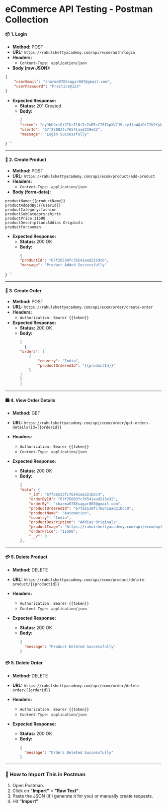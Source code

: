 # **eCommerce API Testing - Postman Collection**

#### 📦 **1. Login**
- **Method:** POST  
- **URL:** `https://rahulshettyacademy.com/api/ecom/auth/login`  
- **Headers:**  
  - `Content-Type: application/json`  
- **Body (raw JSON):**  
```json
{
    "userEmail": "sharma9785sagar007@gmail.com",
    "userPassword": "Practice@123"
}
```
- **Expected Response:**  
  - **Status:** 201 Created  
  - **Body:**  
    ```json
    {
    "token": "eyJhbGciOiJIUzI1NiIsInR5cCI6IkpXVCJ9.eyJfaWQiOiI2N2YyNTA4M2ZjNzY1NDFhYWQyMTllMzIiLCJ1c2VyRW1haWwiOiJzaGFybWE5Nzg1c2FnYXIwMDdAZ21haWwuY29tIiwidXNlck1vYmlsZSI6Nzk3NjQzNTM2MywidXNlclJvbGUiOiJjdXN0b21lciIsImlhdCI6MTc0MzkzODg2MSwiZXhwIjoxNzc1NDk2NDYxfQ.2-SI7AIoicK0YC2efZZ-8AUTOYRMoTqCbtnhrm5x8dw",
    "userId": "67f25083fc76541aad219e32",
    "message": "Login Successfully"
}
    ```

---

#### 🔑 **2. Create Product**
- **Method:** POST  
- **URL:** `https://rahulshettyacademy.com/api/ecom/product/add-product`  
- **Headers:**  
  - `Content-Type: application/json`  
- **Body (form-data):**  
```form-data
productName:{{productName}}
productAddedBy:{{userId}}
productCategory:fashion
productSubCategory:shirts
productPrice:11500
productDescription:Addias Originals
productFor:women
```
- **Expected Response:**  
  - **Status:** 200 OK  
  - **Body:**  
    ```json
    {
    "productId": "67f26530fc76541aad21bdc0",
    "message": "Product Added Successfully"
}
    ```

---

#### 🛒 **3. Create Order**
- **Method:** POST  
- **URL:** `https://rahulshettyacademy.com/api/ecom/order/create-order`  
- **Headers:**  
  - `Authorization: Bearer {{token}}`  
- **Expected Response:**  
  - **Status:** 200 OK  
  - **Body:**  
    ```json
    [
      {
    "orders": [
        {
            "country": "India",
            "productOrderedId": "{{productId}}"
        }
    ]
    }
    ]
    ```

---

#### 🛍️ **4. View Order Details**
- **Method:** GET  
- **URL:** `https://rahulshettyacademy.com/api/ecom/order/get-orders-details?id={{orderId}}`  
- **Headers:**  
  - `Authorization: Bearer {{token}}`  
  - `Content-Type: application/json`  

- **Expected Response:**  
  - **Status:** 200 OK  
  - **Body:**  
    ```json
    {
    "data": {
        "_id": "67f26533fc76541aad21bdc4",
        "orderById": "67f25083fc76541aad219e32",
        "orderBy": "sharma9785sagar007@gmail.com",
        "productOrderedId": "67f26530fc76541aad21bdc0",
        "productName": "Automation",
        "country": "India",
        "productDescription": "Addias Originals",
        "productImage": "https://rahulshettyacademy.com/api/ecom/uploads/productImage_1743938864887.jpg",
        "orderPrice": "11500",
        "__v": 0
    },
    ```

---

#### 💳 **5. Delete Product**
- **Method:** DELETE  
- **URL:** `https://rahulshettyacademy.com/api/ecom/product/delete-product/{{productId}}`  
- **Headers:**  
  - `Authorization: Bearer {{token}}`  
  - `Content-Type: application/json`  

- **Expected Response:**  
  - **Status:** 200 OK  
  - **Body:**  
    ```json
    {
      "message": "Product Deleted Successfully"
    }
    ```
#### 💳 **5. Delete Order**
- **Method:** DELETE  
- **URL:** `https://rahulshettyacademy.com/api/ecom/order/delete-order/{{orderId}}`  
- **Headers:**  
  - `Authorization: Bearer {{token}}`  
  - `Content-Type: application/json`  

- **Expected Response:**  
  - **Status:** 200 OK  
  - **Body:**  
    ```json
    {
      "message": "Orders Deleted Successfully"
    }
    ```

---

### 🚀 **How to Import This in Postman**
1. Open Postman.  
2. Click on **"Import"** > **"Raw Text"**.  
3. Paste the JSON (if I generate it for you) or manually create requests.  
4. Hit **"Import"**.
